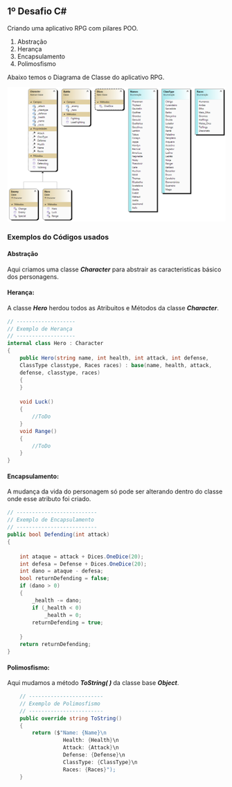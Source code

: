 
## 1º Desafio C#

Criando uma aplicativo RPG com pilares POO.

1. Abstração
2. Herança
3. Encapsulamento
4. Polimosfismo

Abaixo temos o Diagrama de Classe do aplicativo RPG.

![RPG](/ClassDiagram.png)

### Exemplos do Códigos usados

#### Abstração

Aqui criamos uma classe __*Character*__ para abstrair as caracteristicas básico dos personagens.

#### Herança:

A classe __*Hero*__ herdou todos as Atribuitos e Métodos da classe __*Character*__.

```csharp
// -------------------
// Exemplo de Herança
// -------------------
internal class Hero : Character
{
    public Hero(string name, int health, int attack, int defense,
    ClassType classtype, Races races) : base(name, health, attack, 
    defense, classtype, races)
    {
    }

    void Luck()
    {
        //ToDo
    }
    void Range()
    {
        //ToDo
    }
}
```

#### Encapsulamento:

A mudança da vida do personagem só pode ser alterando dentro do classe onde esse atributo foi criado.

```csharp
// --------------------------
// Exemplo de Encapsulamento
// --------------------------
public bool Defending(int attack)
{
    
    int ataque = attack + Dices.OneDice(20);
    int defesa = Defense + Dices.OneDice(20);
    int dano = ataque - defesa;
    bool returnDefending = false;
    if (dano > 0)
    {
        _health -= dano;
        if (_health < 0)
            _health = 0;
        returnDefending = true;
        
    }
    return returnDefending;
}
```

#### Polimosfismo:

Aqui mudamos a método __*ToString( )*__ da classe base __*Object*__.

```csharp
    // ------------------------
    // Exemplo de Polimosfismo
    // ------------------------
    public override string ToString()
    {
        return ($"Name: {Name}\n
                  Health: {Health}\n
                  Attack: {Attack}\n
                  Defense: {Defense}\n
                  ClassType: {ClassType}\n
                  Races: {Races}");
    }
```
